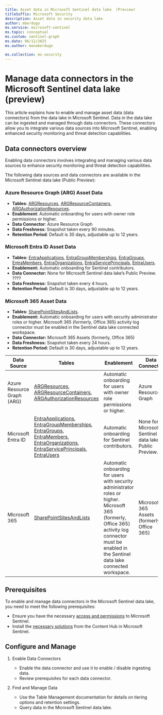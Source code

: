 ```yaml
---  
title: Asset data in Microsoft Sentinel data lake  (Preview)
titleSuffix: Microsoft Security  
description: Asset data in security data lake 
author: mberdugo  
ms.service: microsoft-sentinel  
ms.topic: conceptual
ms.custom: sentinel-graph
ms.date: 06/11/2025
ms.author: monaberdugo  

ms.collection: ms-security  
---
```


# Manage data connectors in the Microsoft Sentinel data lake (preview)

This article explains how to enable and manage asset data (data connectors) from the data lake in Microsoft Sentinel. Data in the data lake can be ingested and managed through data connectors. These connectors allow you to integrate various data sources into Microsoft Sentinel, enabling enhanced security monitoring and threat detection capabilities.

## Data connectors overview

Enabling data connectors involves integrating and managing various data sources to enhance security monitoring and threat detection capabilities.

The following data sources and data connectors are available in the Microsoft Sentinel data lake (Public Preview):

### Azure Resource Graph (ARG) Asset Data

- **Tables**: [ARGResources](./data-source-tables.md#arg-resources), [ARGResourceContainers](./data-source-tables.md#arg-resource-containers), [ARGAuthorizationResources](./data-source-tables.md#arg-authorization-resources).
- **Enablement**: Automatic onboarding for users with owner role permissions or higher.
- **Data Connector**: Azure Resource Graph
- **Data Freshness**: Snapshot taken every 90 minutes.
- **Retention Period**: Default is 30 days, adjustable up to 12 years.

### Microsoft Entra ID Asset Data

- **Tables:** [EntraApplications](./data-source-tables.md#microsoft-entra-applications), [EntraGroupMemberships](./data-source-tables.md#microsoft-entra-group-memberships), [EntraGroups](./data-source-tables.md#microsoft-entra-groups), [EntraMembers](./data-source-tables.md#microsoft-entra-members), [EntraOrganizations](./data-source-tables.md#microsoft-entra-organizations), [EntraServicePrincipals](./data-source-tables.md#microsoft-entra-service-principals), [EntraUsers](./data-source-tables.md#microsoft-entra-users).
- **Enablement:** Automatic onboarding for Sentinel contributors.
- **Data Connector:** None for Microsoft Sentinel data lake’s Public Preview. ????
- **Data Freshness:** Snapshot taken every 4 hours.
- **Retention Period:** Default is 30 days, adjustable up to 12 years.

### Microsoft 365 Asset Data

- **Tables:** [SharePointSitesAndLists](./data-source-tables.md#sharepoint-sites-and-lists).
- **Enablement:** Automatic onboarding for users with security administrator roles or higher. Microsoft 365 (formerly, Office 365) activity log connector must be enabled in the Sentinel data lake connected workspace.
- **Data Connector:** Microsoft 365 Assets (formerly, Office 365)
- **Data Freshness:** Snapshot taken every 24 hours.
- **Retention Period:** Default is 30 days, adjustable up to 12 years.

| Data Source                  | Tables                                                                                                                                                                                                                                         | Enablement                                                                                                                        | Data Connector                                 | Data Freshness                  | Retention Period                                 |
|------------------------------|-----------------------------------------------------------------------------------------------------------------------------------------------------------------------------------------------------------------------------------------------|-----------------------------------------------------------------------------------------------------------------------------------|------------------------------------------------|-------------------------------|--------------------------------------------------|
| Azure Resource Graph (ARG)   | [ARGResources](./data-source-tables.md#arg-resources), [ARGResourceContainers](./data-source-tables.md#arg-resource-containers), [ARGAuthorizationResources](./data-source-tables.md#arg-authorization-resources)                           | Automatic onboarding for users with owner role permissions or higher.                                                             | Azure Resource Graph                            | Snapshot taken every 90 minutes. | Default is 30 days, adjustable up to 12 years.   |
| Microsoft Entra ID           | [EntraApplications](./data-source-tables.md#microsoft-entra-applications), [EntraGroupMemberships](./data-source-tables.md#microsoft-entra-group-memberships), [EntraGroups](./data-source-tables.md#microsoft-entra-groups), [EntraMembers](./data-source-tables.md#microsoft-entra-members), [EntraOrganizations](./data-source-tables.md#microsoft-entra-organizations), [EntraServicePrincipals](./data-source-tables.md#microsoft-entra-service-principals), [EntraUsers](./data-source-tables.md#microsoft-entra-users) | Automatic onboarding for Sentinel contributors.                                                                                   | None for Microsoft Sentinel data lake’s Public Preview. | Snapshot taken every 4 hours.   | Default is 30 days, adjustable up to 12 years.   |
| Microsoft 365                | [SharePointSitesAndLists](./data-source-tables.md#sharepoint-sites-and-lists)                                                                                                                              | Automatic onboarding for users with security administrator roles or higher. Microsoft 365 (formerly, Office 365) activity log connector must be enabled in the Sentinel data lake connected workspace. | Microsoft 365 Assets (formerly, Office 365)     | Snapshot taken every 24 hours.   | Default is 30 days, adjustable up to 12 years.   |

## Prerequisites

To enable and manage data connectors in the Microsoft Sentinel data lake, you need to meet the following prerequisites:

- Ensure you have the necessary [access and permissions](../roles.md#microsoft-sentinel-roles-permissions-and-allowed-actions) to Microsoft Sentinel.
- Install the [necessary solutions](../sentinel-solutions-catalog.md) from the Content Hub in Microsoft Sentinel.

## Configure and Manage

1. Enable Data Connectors

    - Enable the data connector and use it to enable / disable ingesting data.
    - Review prerequisites for each data connector.

1. Find and Manage Data

    - Use the Table Management documentation for details on tiering options and retention settings.
    - Query data in the Microsoft Sentinel data lake.

